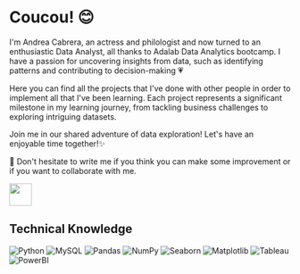 # Coucou! :blush:

I'm Andrea Cabrera, an actress and philologist and now turned to an enthusiastic Data Analyst, all thanks to Adalab Data Analytics bootcamp. I have a passion for uncovering insights from data, such as identifying patterns and contributing to decision-making :heartpulse:

Here you can find all the projects that I've done with other people in order to implement all that I've been learning. Each project represents a significant milestone in my learning journey, from tackling business challenges to exploring intriguing datasets.

Join me in our shared adventure of data exploration! Let's have an enjoyable time together!✨ 
 
🌱 Don't hesitate to write me if you think you can make some improvement or if you want to collaborate with me. 


<a href="https://www.linkedin.com/in/andrea-cabrera-quintanilla/"><img src="https://1000marcas.net/wp-content/uploads/2020/01/LinkedIn-Logo-2019.png" height="40px"></a>

## Technical Knowledge
![Python](https://img.shields.io/badge/Python-d292f7?style=plastic&logo=Python)
![MySQL](https://img.shields.io/badge/MySQL-f2a283?style=plastic&logo=MySQl)
![Pandas](https://img.shields.io/badge/Pandas-83f2f2?style=plastic&logo=Pandas)
![NumPy](https://img.shields.io/badge/NumPy-faa7f2?style=plastic&logo=NumPy)
![Seaborn](https://img.shields.io/badge/Seaborn-f2f29b?style=plastic&logo=Seaborn)
![Matplotlib](https://img.shields.io/badge/Matplotlib-9ba4f2?style=plastic&logo=Matplotlib)
![Tableau](https://img.shields.io/badge/Tableau-9ef29b?style=plastic&logo=Tableau)
![PowerBI](https://img.shields.io/badge/PowerBI-faa7f2?style=plastic&logo=PowerBI)
